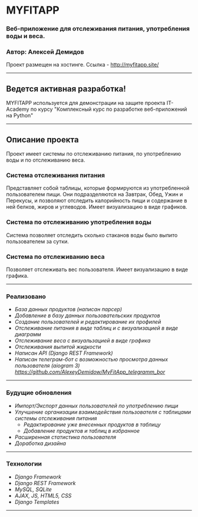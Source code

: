 # **MYFITAPP**
### Веб-приложение для отслеживания питания, употребления воды и веса.
### Автор: Алексей Демидов

Проект размещен на хостинге.
Ссылка - <http://myfitapp.site/>

---

## **Ведется активная разработка!**
MYFITAPP используется для демонстрации на защите проекта IT-Academy по курсу "Комплексный курс по разработке
веб-приложений на Python"

---

## Описание проекта
Проект имеет системы по отслеживанию питания, по употреблению воды и по отслеживанию веса.

### **Система отслеживания питания**

Представляет собой таблицы, которые формируются из употребленной пользователем пищи. 
Они подразделяются на Завтрак, Обед, Ужин и Перекусы, и позволяют отследить калорийность 
пищи и содержание в ней белков, жиров и углеводов. Имеет визуализацию в виде графиков.

### **Система по отслеживанию употребления воды**

Система позволяет отследить сколько стаканов воды было выпито пользователем за сутки.

### **Система по отслеживанию веса**

Позволяет отслеживать вес пользователя. Имеет визуализацию в виде графика.

---

### Реализовано

- _База данных продуктов (написан парсер)_
- _Добавление в базу данных пользовательских продуктов_
- _Создание пользователей и редактирование их профилей_
- _Отслеживание питания в виде таблиц и с визуализацией в виде диаграмм_
- _Отслеживание веса с визуальзацией в виде графика_
- _Отслеживания выпитой жидкости_
- _Написан API (Django REST Framework)_
- _Написан телеграм-бот с возможностью просмотра данных пользователя (aiogram 3) https://github.com/AlexeyDemidow/MyFitApp_telegramm_bor_

---

### Будущие обновления

- _Импорт/Экспорт данных пользователей по употреблению пищи_
- _Улучшение организации взаимодействия пользователя с таблицами системы отслеживания питания_
  - _Редактирование уже внесенных продуктов в таблицу_
  - _Добавление продуктов и таблиц в избранное_
- _Расширенная статистика пользователя_
- _Доработка дизайна_

---

### Технологии

- _Django Framework_
- _Django REST Framework_
- _MySQL, SQLite_
- _AJAX, JS, HTML5, CSS_
- _Django Templates_

---
